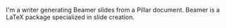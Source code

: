 I'm a writer generating Beamer slides from a Pillar document. Beamer is a LaTeX package specialized in slide creation.